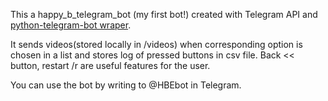 This a happy_b_telegram_bot (my first bot!) created with Telegram API and <a href=https://github.com/python-telegram-bot/python-telegram-bot>python-telegram-bot wraper</a>.

It sends videos(stored locally in /videos) when corresponding option is chosen in a list and stores log of pressed buttons in csv file. Back << button, restart /r are useful features for the user.

You can use the bot by writing to @HBEbot in Telegram.

